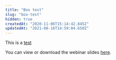 ```yaml
---
title: "Box test"
slug: "box-test"
hidden: true
createdAt: "2020-11-06T15:14:42.845Z"
updatedAt: "2021-08-16T14:59:04.650Z"
---
```

This is a [test]()

You can view or download the webinar slides [here](https://clover.box.com/s/wktydjstd0wid52so8qyzx3stovc3wco).